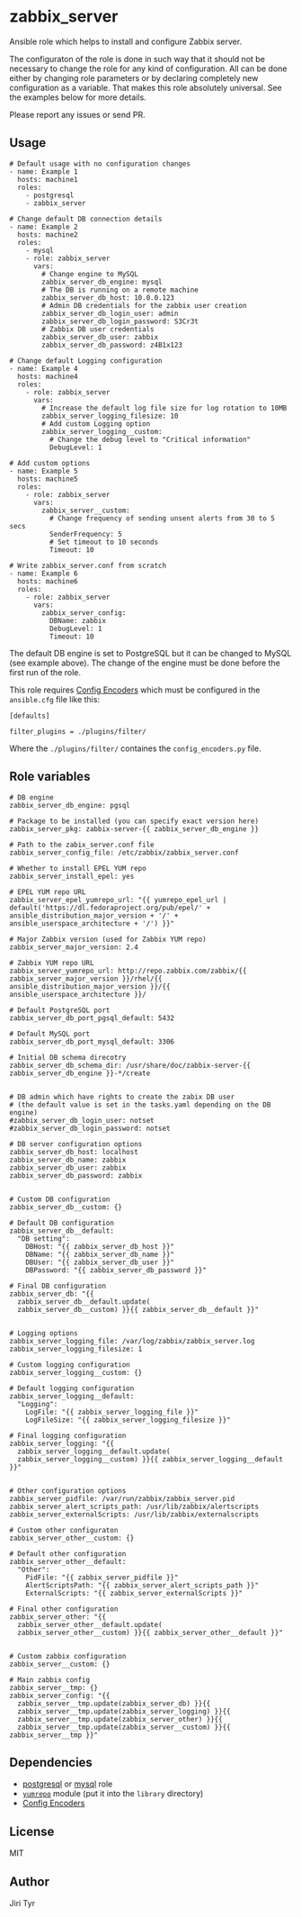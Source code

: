 zabbix_server
=============

Ansible role which helps to install and configure Zabbix server.

The configuraton of the role is done in such way that it should not be
necessary to change the role for any kind of configuration. All can be
done either by changing role parameters or by declaring completely new
configuration as a variable. That makes this role absolutely
universal. See the examples below for more details.

Please report any issues or send PR.


Usage
-----

```
# Default usage with no configuration changes
- name: Example 1
  hosts: machine1
  roles:
    - postgresql
    - zabbix_server

# Change default DB connection details
- name: Example 2
  hosts: machine2
  roles:
    - mysql
    - role: zabbix_server
      vars:
        # Change engine to MySQL
        zabbix_server_db_engine: mysql
        # The DB is running on a remote machine
        zabbix_server_db_host: 10.0.0.123
        # Admin DB credentials for the zabbix user creation
        zabbix_server_db_login_user: admin
        zabbix_server_db_login_password: S3Cr3t
        # Zabbix DB user credentials
        zabbix_server_db_user: zabbix
        zabbix_server_db_password: z4B1x123

# Change default Logging configuration
- name: Example 4
  hosts: machine4
  roles:
    - role: zabbix_server
      vars:
        # Increase the default log file size for log rotation to 10MB
        zabbix_server_logging_filesize: 10
        # Add custom Logging option
        zabbix_server_logging__custom:
          # Change the debug level to "Critical information"
          DebugLevel: 1

# Add custom options
- name: Example 5
  hosts: machine5
  roles:
    - role: zabbix_server
      vars:
        zabbix_server__custom:
          # Change frequency of sending unsent alerts from 30 to 5 secs
          SenderFrequency: 5
          # Set timeout to 10 seconds
          Timeout: 10

# Write zabbix_server.conf from scratch
- name: Example 6
  hosts: machine6
  roles:
    - role: zabbix_server
      vars:
        zabbix_server_config:
          DBName: zabbix
          DebugLevel: 1
          Timeout: 10
```

The default DB engine is set to PostgreSQL but it can be changed to MySQL
(see example above). The change of the engine must be done
before the first run of the role.

This role requires [Config
Encoders](https://github.com/jtyr/ansible/blob/jtyr-config_encoders/lib/ansible/plugins/filter/config_encoders.py)
which must be configured in the `ansible.cfg` file like this:

```
[defaults]

filter_plugins = ./plugins/filter/
```

Where the `./plugins/filter/` containes the `config_encoders.py` file.


Role variables
--------------

```
# DB engine
zabbix_server_db_engine: pgsql

# Package to be installed (you can specify exact version here)
zabbix_server_pkg: zabbix-server-{{ zabbix_server_db_engine }}

# Path to the zabix_server.conf file
zabbix_server_config_file: /etc/zabbix/zabbix_server.conf

# Whether to install EPEL YUM repo
zabbix_server_install_epel: yes

# EPEL YUM repo URL
zabbix_server_epel_yumrepo_url: "{{ yumrepo_epel_url | default('https://dl.fedoraproject.org/pub/epel/' + ansible_distribution_major_version + '/' + ansible_userspace_architecture + '/') }}"

# Major Zabbix version (used for Zabbix YUM repo)
zabbix_server_major_version: 2.4

# Zabbix YUM repo URL
zabbix_server_yumrepo_url: http://repo.zabbix.com/zabbix/{{ zabbix_server_major_version }}/rhel/{{ ansible_distribution_major_version }}/{{ ansible_userspace_architecture }}/

# Default PostgreSQL port
zabbix_server_db_port_pgsql_default: 5432

# Default MySQL port
zabbix_server_db_port_mysql_default: 3306

# Initial DB schema direcotry
zabbix_server_db_schema_dir: /usr/share/doc/zabbix-server-{{ zabbix_server_db_engine }}-*/create


# DB admin which have rights to create the zabix DB user
# (the default value is set in the tasks.yaml depending on the DB engine)
#zabbix_server_db_login_user: notset
#zabbix_server_db_login_password: notset

# DB server configuration options
zabbix_server_db_host: localhost
zabbix_server_db_name: zabbix
zabbix_server_db_user: zabbix
zabbix_server_db_password: zabbix


# Custom DB configuration
zabbix_server_db__custom: {}

# Default DB configuration
zabbix_server_db__default:
  "DB setting":
    DBHost: "{{ zabbix_server_db_host }}"
    DBName: "{{ zabbix_server_db_name }}"
    DBUser: "{{ zabbix_server_db_user }}"
    DBPassword: "{{ zabbix_server_db_password }}"

# Final DB configuration
zabbix_server_db: "{{
  zabbix_server_db__default.update(
  zabbix_server_db__custom) }}{{ zabbix_server_db__default }}"


# Logging options
zabbix_server_logging_file: /var/log/zabbix/zabbix_server.log
zabbix_server_logging_filesize: 1

# Custom logging configuration
zabbix_server_logging__custom: {}

# Default logging configuration
zabbix_server_logging__default:
  "Logging":
    LogFile: "{{ zabbix_server_logging_file }}"
    LogFileSize: "{{ zabbix_server_logging_filesize }}"

# Final logging configuration
zabbix_server_logging: "{{
  zabbix_server_logging__default.update(
  zabbix_server_logging__custom) }}{{ zabbix_server_logging__default }}"


# Other configuration options
zabbix_server_pidfile: /var/run/zabbix/zabbix_server.pid
zabbix_server_alert_scripts_path: /usr/lib/zabbix/alertscripts
zabbix_server_externalScripts: /usr/lib/zabbix/externalscripts

# Custom other configuraton
zabbix_server_other__custom: {}

# Default other configuration
zabbix_server_other__default:
  "Other":
    PidFile: "{{ zabbix_server_pidfile }}"
    AlertScriptsPath: "{{ zabbix_server_alert_scripts_path }}"
    ExternalScripts: "{{ zabbix_server_externalScripts }}"

# Final other configuration
zabbix_server_other: "{{
  zabbix_server_other__default.update(
  zabbix_server_other__custom) }}{{ zabbix_server_other__default }}"


# Custom zabbix configuration
zabbix_server__custom: {}

# Main zabbix config
zabbix_server__tmp: {}
zabbix_server_config: "{{
  zabbix_server__tmp.update(zabbix_server_db) }}{{
  zabbix_server__tmp.update(zabbix_server_logging) }}{{
  zabbix_server__tmp.update(zabbix_server_other) }}{{
  zabbix_server__tmp.update(zabbix_server__custom) }}{{ zabbix_server__tmp }}"
```


Dependencies
------------

- [postgresql](http://github.com/jtyr/ansible-postgresql_server) or
  [mysql](http://github.com/jtyr/ansible-mysql) role
- [`yumrepo`](https://raw.githubusercontent.com/jtyr/ansible-modules-extras/jtyr-yumrepo_params/packaging/os/yumrepo.py)
  module (put it into the `library` directory)
- [Config Encoders](https://github.com/jtyr/ansible/blob/jtyr-config_encoders/lib/ansible/plugins/filter/config_encoders.py)


License
-------

MIT


Author
------

Jiri Tyr
